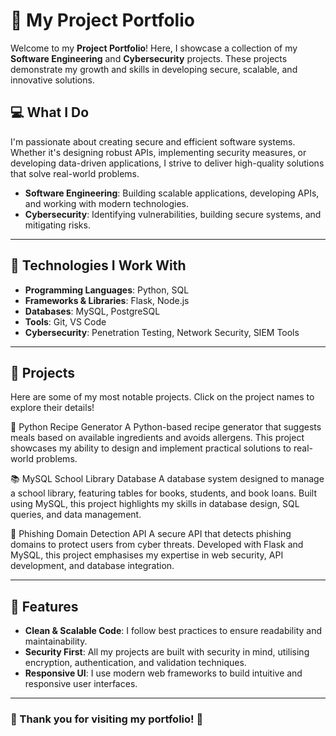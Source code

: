 # 🚀 My Project Portfolio  
Welcome to my **Project Portfolio**! Here, I showcase a collection of my **Software Engineering** and **Cybersecurity** projects. These projects demonstrate my growth and skills in developing secure, scalable, and innovative solutions. 

## 💻 What I Do
I'm passionate about creating secure and efficient software systems. Whether it's designing robust APIs, implementing security measures, or developing data-driven applications, I strive to deliver high-quality solutions that solve real-world problems.

- **Software Engineering**: Building scalable applications, developing APIs, and working with modern technologies.  
- **Cybersecurity**: Identifying vulnerabilities, building secure systems, and mitigating risks.

---

## 🔧 Technologies I Work With
- **Programming Languages**: Python, SQL
- **Frameworks & Libraries**: Flask, Node.js
- **Databases**: MySQL, PostgreSQL
- **Tools**: Git, VS Code
- **Cybersecurity**: Penetration Testing, Network Security, SIEM Tools

---

## 📂 Projects

Here are some of my most notable projects. Click on the project names to explore their details!

🍲 Python Recipe Generator
A Python-based recipe generator that suggests meals based on available ingredients and avoids allergens. This project showcases my ability to design and implement practical solutions to real-world problems.

📚 MySQL School Library Database
A database system designed to manage a school library, featuring tables for books, students, and book loans. Built using MySQL, this project highlights my skills in database design, SQL queries, and data management.

🔐 Phishing Domain Detection API
A secure API that detects phishing domains to protect users from cyber threats. Developed with Flask and MySQL, this project emphasises my expertise in web security, API development, and database integration.

---

## 🚀 Features
- **Clean & Scalable Code**: I follow best practices to ensure readability and maintainability.
- **Security First**: All my projects are built with security in mind, utilising encryption, authentication, and validation techniques.
- **Responsive UI**: I use modern web frameworks to build intuitive and responsive user interfaces.

---

### 🎉 Thank you for visiting my portfolio! 🚀
